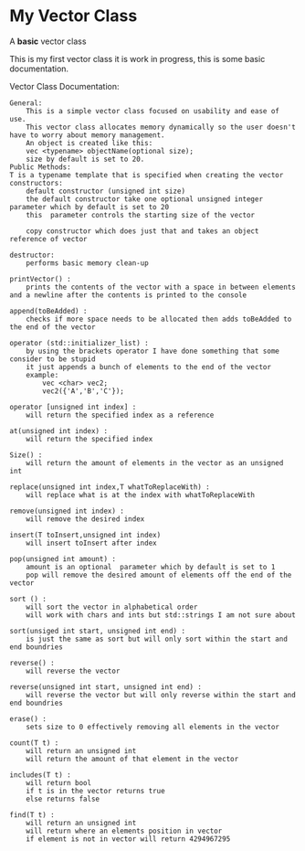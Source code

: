 # My Vector Class  
A **basic** vector class

This is my first vector class it is work in progress, this is some basic documentation.

Vector Class Documentation:

	General:
		This is a simple vector class focused on usability and ease of use.  
		This vector class allocates memory dynamically so the user doesn't have to worry about memory management.  
		An object is created like this:  
		vec <typename> objectName(optional size);  
		size by default is set to 20.
	Public Methods:
	T is a typename template that is specified when creating the vector
	constructors:
		default constructor (unsigned int size)
		the default constructor take one optional unsigned integer parameter which by default is set to 20
		this  parameter controls the starting size of the vector

		copy constructor which does just that and takes an object reference of vector

	destructor:
		performs basic memory clean-up 

	printVector() :
		prints the contents of the vector with a space in between elements and a newline after the contents is printed to the console

	append(toBeAdded) :
		checks if more space needs to be allocated then adds toBeAdded to the end of the vector

	operator (std::initializer_list) : 
		by using the brackets operator I have done something that some consider to be stupid
		it just appends a bunch of elements to the end of the vector
		example:
			vec <char> vec2;
			vec2({'A','B','C'});

	operator [unsigned int index] :
		will return the specified index as a reference

	at(unsigned int index) :
		will return the specified index

	Size() :
		will return the amount of elements in the vector as an unsigned int

	replace(unsigned int index,T whatToReplaceWith) :
		will replace what is at the index with whatToReplaceWith

	remove(unsigned int index) :
		will remove the desired index

	insert(T toInsert,unsigned int index)
		will insert toInsert after index

	pop(unsigned int amount) :
		amount is an optional  parameter which by default is set to 1
		pop will remove the desired amount of elements off the end of the vector

	sort () :
		will sort the vector in alphabetical order 
		will work with chars and ints but std::strings I am not sure about

	sort(unsiged int start, unsigned int end) :
		is just the same as sort but will only sort within the start and end boundries

	reverse() :
		will reverse the vector

	reverse(unsigned int start, unsigned int end) :
		will reverse the vector but will only reverse within the start and end boundries

	erase() :
		sets size to 0 effectively removing all elements in the vector

	count(T t) :
		will return an unsigned int
		will return the amount of that element in the vector  
		
	includes(T t) :
		will return bool
		if t is in the vector returns true
		else returns false  
		
	find(T t) :
		will return an unsigned int
		will return where an elements position in vector
		if element is not in vector will return 4294967295
